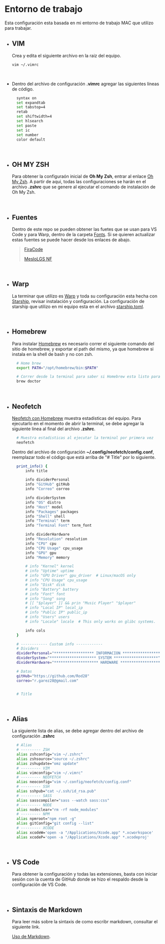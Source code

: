 # Entorno de trabajo

Esta configuración esta basada en mi entorno de trabajo MAC que utilizo para trabajar.

- ## VIM

  Crea y edita el siguiente archivo en la raiz del equipo.

    ``` zsh
    vim ~/.vimrc
    ```

  &nbsp;

- Dentro del archivo de configuración **.vimrc** agregar las siguientes líneas de código.

    ``` zsh
      syntax on
      set expandtab
      set tabstop=4
      retab
      set shiftwidth=4
      set hlsearch
      set paste
      set ic
      set number
      color default
    ```

&nbsp;

- ## OH MY ZSH

  Para obtener la configuraón inicial de **Oh My Zsh**, entrar al enlace [Oh My Zsh](https://ohmyz.sh/). A partir de aqui, todas las configuraciones se harán en el archivo **.zshrc** que se genere al ejecutar el comando de instalación de Oh My Zsh.

&nbsp;

- ## Fuentes

  Dentro de este repo se pueden obtener las fuetes que se usan para VS Code y para Warp, dentro de la carpeta [Fonts](./Fonts/). Si se quieren actualizar estas fuentes se puede hacer desde los enlaces de abajo.

  > [FiraCode](https://github.com/tonsky/FiraCode)
  >
  > [MesloLGS NF](https://github.com/romkatv/dotfiles-public/tree/master/.local/share/fonts/NerdFonts)

&nbsp;

- ## Warp

  La terminar que utilizo es [Warp](https://docs.warp.dev/getting-started/readme) y toda su configuración esta hecha con [Starship](https://starship.rs/guide/#%F0%9F%9A%80-installation), revisar instalación y configuración. La configuración de starship que utilizo en mi equipo esta en el archivo [starship.toml](./starship.toml).

&nbsp;

- ## Homebrew

  Para instalar [Homebrew](https://brew.sh/) es necesario correr el siguiente comando del sitio de homebrew, y exportar el path del mismo, ya que homebrew si instala en la shell de bash y no con zsh.

    ```zsh
      # Home brew
      export PATH="/opt/homebrew/bin:$PATH"

      # Correr desde la terminal para saber si Homebrew esta listo para usarse
      brew doctor
    ```

&nbsp;

- ## Neofetch

  [Neofetch con Homebrew](https://formulae.brew.sh/formula/neofetch#default) muestra estadisticas del equipo. Para ejecutarlo en el momento de abrir la terminal, se debe agregar la siguiente linea al final del archivo **.zshrc**.

    ```zsh
      # Muestra estadisticas al ejecutar la terminal por primera vez
      neofetch
    ```

  Dentro del archivo de configuración **~/.config/neofetch/config.conf**, reemplazar todo el código que está arriba de "# Title" por lo siguiente.

    ```zsh
      print_info() {
          info title

          info dividerPersonal
          info "GitHub" gitHub
          info "Correo" correo

          info dividerSystem
          info "OS" distro
          info "Host" model
          info "Packages" packages
          info "Shell" shell
          info "Terminal" term
          info "Terminal Font" term_font

          info dividerHardware
          info "Resolution" resolution
          info "CPU" cpu
          info "CPU Usage" cpu_usage
          info "GPU" gpu
          info "Memory" memory

          # info "Kernel" kernel
          # info "Uptime" uptime
          # info "GPU Driver" gpu_driver  # Linux/macOS only
          # info "CPU Usage" cpu_usage
          # info "Disk" disk
          # info "Battery" battery
          # info "Font" font
          # info "Song" song
          # [[ "$player" ]] && prin "Music Player" "$player"
          # info "Local IP" local_ip
          # info "Public IP" public_ip
          # info "Users" users
          # info "Locale" locale  # This only works on glibc systems.

          info cols
      }

      # ------------ Custom info ------------
      # Dividers
      dividerPersonal="****************** INFORMACION ******************"
      dividerSystem="********************* SYSTEM ********************"
      dividerHardware="******************** HARDWARE *******************"

      # Datas
      gitHub="https://github.com/Rod28"
      correo="r.garez28@gmail.com"


      # Title
    ```

&nbsp;

- ## Alias

  La siguiente lista de alias, se debe agregar dentro del archivo de configuración **.zshrc**

    ```zsh
      # Alias
      # --------- ZSH
      alias zshconfig="vim ~/.zshrc"
      alias zshsource="source ~/.zshrc"
      alias zshupdate="omz update"
      # --------- VIM
      alias vimconfig="vim ~/.vimrc"
      # --------- NEOFETCH
      alias neoconfig="vim ~/.config/neofetch/config.conf"
      # --------- SSH
      alias sshpub="cat ~/.ssh/id_rsa.pub"
      # --------- SASS
      alias sasscompiler="sass --watch sass:css"
      # --------- NODE
      alias nodeclear="rm -rf node_modules"
      # --------- NPM
      alias npmroot="npm root -g"
      alias gitConfig="git config --list"
      # --------- XCODE
      alias xcodeW='open -a "/Applications/Xcode.app" *.xcworkspace'
      alias xcodeP='open -a "/Applications/Xcode.app" *.xcodeproj'
    ```

&nbsp;

- ## VS Code

  Para obtener la configuración y todas las extensiones, basta con iniciar sesión con la cuenta de GitHub donde se hizo el respaldo desde la configuración de VS Code.

&nbsp;

- ## Sintaxis de Markdown

  Para leer más sobre la sintaxis de como escribr markdown, consultar el siguiente link.

  [Uso de Markdown](https://markdown.es/sintaxis-markdown/).
